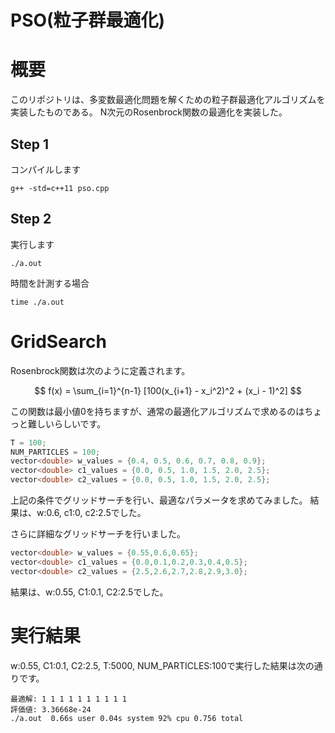 PSO(粒子群最適化)
=============
# 概要
このリポジトリは、多変数最適化問題を解くための粒子群最適化アルゴリズムを実装したものである。
N次元のRosenbrock関数の最適化を実装した。
## Step 1
コンパイルします
```
g++ -std=c++11 pso.cpp
```

## Step 2
実行します
```
./a.out
```

時間を計測する場合
```
time ./a.out
```

# GridSearch
Rosenbrock関数は次のように定義されます。

$$ f(x) = \sum_{i=1}^{n-1} [100(x_{i+1} - x_i^2)^2 + (x_i - 1)^2] $$

この関数は最小値0を持ちますが、通常の最適化アルゴリズムで求めるのはちょっと難しいらしいです。

```cpp
T = 100;
NUM_PARTICLES = 100;
vector<double> w_values = {0.4, 0.5, 0.6, 0.7, 0.8, 0.9};
vector<double> c1_values = {0.0, 0.5, 1.0, 1.5, 2.0, 2.5};
vector<double> c2_values = {0.0, 0.5, 1.0, 1.5, 2.0, 2.5};
```
上記の条件でグリッドサーチを行い、最適なパラメータを求めてみました。
結果は、w:0.6, c1:0, c2:2.5でした。

さらに詳細なグリッドサーチを行いました。
```cpp
vector<double> w_values = {0.55,0.6,0.65};
vector<double> c1_values = {0.0,0.1,0.2,0.3,0.4,0.5};
vector<double> c2_values = {2.5,2.6,2.7,2.8,2.9,3.0};
```
結果は、w:0.55, C1:0.1, C2:2.5でした。

# 実行結果

w:0.55, C1:0.1, C2:2.5, T:5000, NUM_PARTICLES:100で実行した結果は次の通りです。
```
最適解: 1 1 1 1 1 1 1 1 1 1 
評価値: 3.36668e-24
./a.out  0.66s user 0.04s system 92% cpu 0.756 total
```

